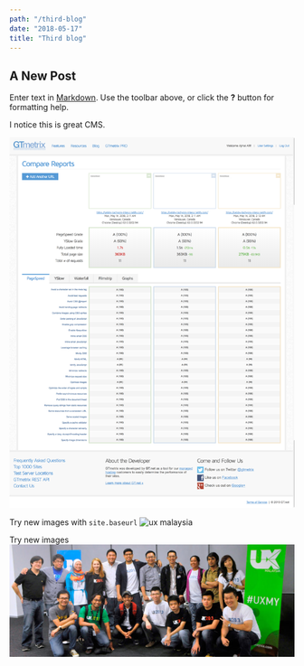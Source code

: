 ```yaml
---
path: "/third-blog"
date: "2018-05-17"
title: "Third blog"
---
```



## A New Post

Enter text in [Markdown](http://daringfireball.net/projects/markdown/). Use the toolbar above, or click the **?** button for formatting help.

I notice this is great CMS.

![gtmetrix](screenshot-gtmetrix.com-2018.05.14-02-13-00.png)

Try new images with `site.baseurl`
![ux malaysia]({{site.baseurl}}/blog/2018-05-17-third-blog/images/Image-Cover-1-1-e1464684943325.jpg)

Try new images
![ux malaysia](images/Image-Cover-1-1-e1464684943325.jpg)

